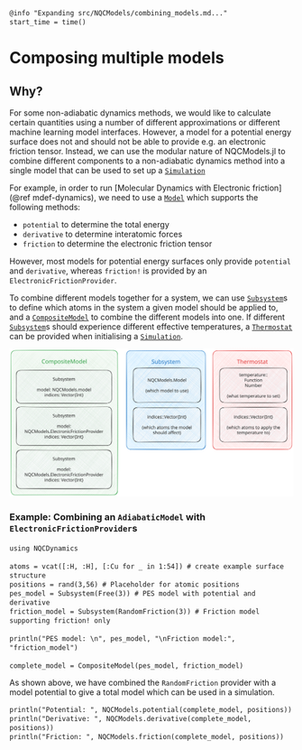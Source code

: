 ```@setup logging
@info "Expanding src/NQCModels/combining_models.md..."
start_time = time()
```

# Composing multiple models

## Why?

For some non-adiabatic dynamics methods, we would like to calculate certain quantities using a number of different approximations or different machine learning model interfaces. 
However, a model for a potential energy surface does not and should not be able to provide e.g. an electronic friction tensor. 
Instead, we can use the modular nature of NQCModels.jl to combine different components to a non-adiabatic dynamics method into a single model that can be used to set up a [`Simulation`](@ref)

For example, in order to run [Molecular Dynamics with Electronic friction](@ref mdef-dynamics), we need to use a [`Model`](@ref) which supports the following methods:
- `potential` to determine the total energy
- `derivative` to determine interatomic forces
- `friction` to determine the electronic friction tensor

However, most models for potential energy surfaces only provide `potential` and `derivative`, whereas `friction!` is provided by an `ElectronicFrictionProvider`. 

To combine different models together for a system, we can use [`Subsystem`](@ref)s to define which atoms in the system a given model should be applied to, and a [`CompositeModel`](@ref) to combine the different models into one. 
If different [`Subsystem`](@ref)s should experience different effective temperatures, a [`Thermostat`](@ref) can be provided when initialising a [`Simulation`](@ref). 

![An overview of the different components used to combine models in NQCModels.jl](../assets/compositemodels/struct-explainer.svg)

### Example: Combining an `AdiabaticModel` with `ElectronicFrictionProvider`s

```@example compositemodels
using NQCDynamics

atoms = vcat([:H, :H], [:Cu for _ in 1:54]) # create example surface structure
positions = rand(3,56) # Placeholder for atomic positions
pes_model = Subsystem(Free(3)) # PES model with potential and derivative
friction_model = Subsystem(RandomFriction(3)) # Friction model supporting friction! only

println("PES model: \n", pes_model, "\nFriction model:", "friction_model")

complete_model = CompositeModel(pes_model, friction_model)
```

As shown above, we have combined the `RandomFriction` provider with a model potential to give a total model which can be used in a simulation. 

```@example compositemodels
println("Potential: ", NQCModels.potential(complete_model, positions))
println("Derivative: ", NQCModels.derivative(complete_model, positions))
println("Friction: ", NQCModels.friction(complete_model, positions))
```
